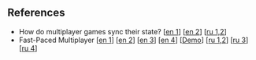 ## References

- How do multiplayer games sync their state?
[[en 1](https://www.cakesolutions.net/teamblogs/how-does-multiplayer-game-sync-their-state-part-1)]
[[en 2](https://www.cakesolutions.net/teamblogs/how-does-multiplayer-game-sync-their-state-part-2)]
[[ru 1,2](https://habr.com/post/328702/)]
- Fast-Paced Multiplayer
[[en 1](http://www.gabrielgambetta.com/client-server-game-architecture.html)]
[[en 2](http://www.gabrielgambetta.com/client-side-prediction-server-reconciliation.html)]
[[en 3](http://www.gabrielgambetta.com/entity-interpolation.html)]
[[en 4](http://www.gabrielgambetta.com/lag-compensation.html)]
[[Demo](http://www.gabrielgambetta.com/client-side-prediction-live-demo.html)]
[[ru 1,2](https://habr.com/post/302394/)]
[[ru 3](https://habr.com/post/302834/)]
[[ru 4](https://habr.com/post/303006/)]


